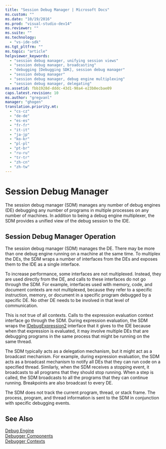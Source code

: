 ```yaml
---
title: "Session Debug Manager | Microsoft Docs"
ms.custom: ""
ms.date: "10/19/2016"
ms.prod: "visual-studio-dev14"
ms.reviewer: ""
ms.suite: ""
ms.technology: 
  - "vs-ide-sdk"
ms.tgt_pltfrm: ""
ms.topic: "article"
helpviewer_keywords: 
  - "session debug manager, unifying session views"
  - "session debug manager, broadcasting"
  - "debugging [Debugging SDK], session debug manager"
  - "session debug manager"
  - "session debug manager, debug engine multiplexing"
  - "session debug manager, delegating"
ms.assetid: fbb1928d-dddc-43d1-98a4-e23b0ecbae09
caps.latest.revision: 10
ms.author: "gregvanl"
manager: "ghogen"
translation.priority.mt: 
  - "cs-cz"
  - "de-de"
  - "es-es"
  - "fr-fr"
  - "it-it"
  - "ja-jp"
  - "ko-kr"
  - "pl-pl"
  - "pt-br"
  - "ru-ru"
  - "tr-tr"
  - "zh-cn"
  - "zh-tw"
---
```

# Session Debug Manager
The session debug manager (SDM) manages any number of debug engines (DE) debugging any number of programs in multiple processes on any number of machines. In addition to being a debug engine multiplexer, the SDM provides a unified view of the debug session to the IDE.  
  
## Session Debug Manager Operation  
 The session debug manager (SDM) manages the DE. There may be more than one debug engine running on a machine at the same time. To multiplex the DEs, the SDM wraps a number of interfaces from the DEs and exposes them to the IDE as a single interface.  
  
 To increase performance, some interfaces are not multiplexed. Instead, they are used directly from the DE, and calls to these interfaces do not go through the SDM. For example, interfaces used with memory, code, and document contexts are not multiplexed, because they refer to a specific instruction, memory, or document in a specific program debugged by a specific DE. No other DE needs to be involved in that level of communication.  
  
 This is not true of all contexts. Calls to the expression evaluation context interface go through the SDM. During expression evaluation, the SDM wraps the [IDebugExpression2](../extensibility-debugger-reference/idebugexpression2.md) interface that it gives to the IDE because when that expression is evaluated, it may involve multiple DEs that are debugging programs in the same process that might be running on the same thread.  
  
 The SDM typically acts as a delegation mechanism, but it might act as a broadcast mechanism. For example, during expression evaluation, the SDM acts as a broadcast mechanism to notify all DEs that they can run code on a specified thread. Similarly, when the SDM receives a stopping event, it broadcasts to all programs that they should stop running. When a step is called, the SDM broadcasts to all the programs that they can continue running. Breakpoints are also broadcast to every DE.  
  
 The SDM does not track the current program, thread, or stack frame. The process, program, and thread information is sent to the SDM in conjunction with specific debugging events.  
  
## See Also  
 [Debug Engine](../extensibility-debugger/debug-engine.md)   
 [Debugger Components](../extensibility-debugger/debugger-components.md)   
 [Debugger Contexts](../extensibility-debugger/debugger-contexts.md)